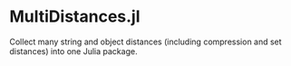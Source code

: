 # MultiDistances.jl

Collect many string and object distances (including compression and set distances) into one Julia package.